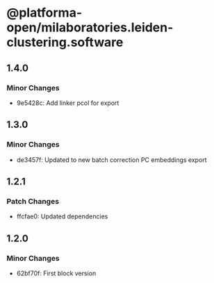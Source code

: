 # @platforma-open/milaboratories.leiden-clustering.software

## 1.4.0

### Minor Changes

- 9e5428c: Add linker pcol for export

## 1.3.0

### Minor Changes

- de3457f: Updated to new batch correction PC embeddings export

## 1.2.1

### Patch Changes

- ffcfae0: Updated dependencies

## 1.2.0

### Minor Changes

- 62bf70f: First block version

